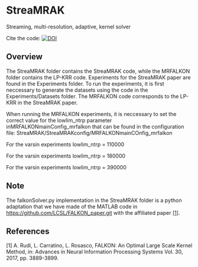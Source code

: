 # StreaMRAK
Streaming, multi-resolution, adaptive, kernel solver

Cite the code: [![DOI](https://zenodo.org/badge/383231702.svg)](https://zenodo.org/badge/latestdoi/383231702)

## Overview
The StreaMRAK folder contains the StreaMRAK code, while the MRFALKON folder contains the LP-KRR code. 
Experiments for the StreaMRAK paper are found in the Experiments folder. To run the experiments, it is first neccessary 
to generate the datasets using the code in the Experiments/Datasets folder. The MRFALKON code corresponds to the LP-KRR in the StreaMRAK paper.

When running the MRFALKON experiments, it is neccessary to set the correct value for the
lowlim_ntrp parameter inMRFALKONmainConfig_mrfalkon that can be found in the configuration file:
StreaMRAK/StreaMRAKconfig/MRFALKONmainCOnfig_mrfalkon

For the varsin experiments
lowlim_ntrp = 110000

For the varsin experiments
lowlim_ntrp = 180000

For the varsin experiments
lowlim_ntrp = 390000

## Note
The falkonSolver.py implementation in the StreaMRAK folder is a python adaptation that we have made of the MATLAB code in 
https://github.com/LCSL/FALKON_paper.git 
with the affiliated paper [[1]](#1).

## References
<a id="1">[1]</a> 
A. Rudi, L. Carratino, L. Rosasco, FALKON: An Optimal Large Scale Kernel Method, in: Advances in Neural 
Information Processing Systems Vol. 30, 2017, pp. 3889-3899.